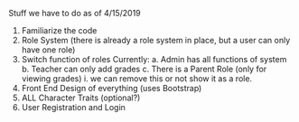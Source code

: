 Stuff we have to do as of 4/15/2019

1. Familiarize the code
2. Role System (there is already a role system in place, but a user can only have one role)
3. Switch function of roles
    Currently:
        a. Admin has all functions of system
        b. Teacher can only add grades
        c. There is a Parent Role (only for viewing grades)
            i. we can remove this or not show it as a role.
4. Front End Design of everything (uses Bootstrap)
5. ALL Character Traits (optional?)
6. User Registration and Login


